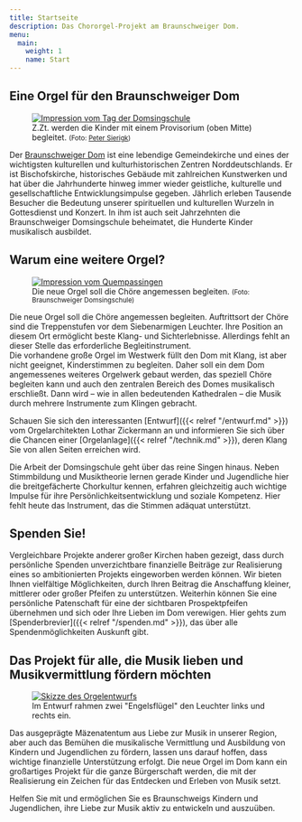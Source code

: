 ```yaml
---
title: Startseite
description: Das Chororgel-Projekt am Braunschweiger Dom.
menu:
  main:
    weight: 1
    name: Start
---
```


## Eine Orgel für den Braunschweiger Dom
<figure>
    <a href="/impressions/tag-der-domsingschule.jpg">
        <img src="/impressions/tag-der-domsingschule-600px.jpg"
             alt="Impression vom Tag der Domsingschule">
    </a>
    <figcaption>
        Z.Zt. werden die Kinder mit einem Provisorium (oben Mitte) begleitet.
        <small>(Foto: <a href="https://www.petersierigk.de/">Peter Sierigk</a>)</small>
    </figcaption>
</figure>

Der [Braunschweiger Dom](https://braunschweigerdom.de/) ist eine lebendige Gemeindekirche 
und eines der wichtigsten kulturellen und kulturhistorischen Zentren Norddeutschlands.
Er ist Bischofskirche, historisches Gebäude mit zahlreichen Kunstwerken 
und hat über die Jahrhunderte hinweg immer wieder geistliche, kulturelle 
und gesellschaftliche Entwicklungsimpulse gegeben. 
Jährlich erleben Tausende Besucher die Bedeutung unserer spirituellen und kulturellen Wurzeln 
in Gottesdienst und Konzert.
In ihm ist auch seit Jahrzehnten die Braunschweiger Domsingschule beheimatet, 
die Hunderte Kinder musikalisch ausbildet.


## Warum eine weitere Orgel?
<figure>
    <a href="/impressions/quempas.jpg">
        <img src="/impressions/quempas-600px.jpg" 
             alt="Impression vom Quempassingen">
    </a>
    <figcaption>
         Die neue Orgel soll die Chöre angemessen begleiten.
        <small>(Foto: Braunschweiger Domsingschule)</small>
    </figcaption>
</figure>

Die neue Orgel soll die Chöre angemessen begleiten.
Auftrittsort der Chöre sind die Treppenstufen vor dem Siebenarmigen Leuchter.
Ihre Position an diesem Ort ermöglicht beste Klang- und Sichterlebnisse.
Allerdings fehlt an dieser Stelle das erforderliche Begleitinstrument.  
Die vorhandene große Orgel im Westwerk füllt den Dom mit Klang, ist aber nicht geeignet, 
Kinderstimmen zu begleiten. Daher soll ein dem Dom angemessenes weiteres Orgelwerk gebaut werden, 
das speziell Chöre begleiten kann und auch den zentralen Bereich des Domes musikalisch erschließt. 
Dann wird – wie in allen bedeutenden Kathedralen – 
die Musik durch mehrere Instrumente zum Klingen gebracht.

Schauen Sie sich den interessanten [Entwurf]({{< relref "/entwurf.md" >}}) vom Orgelarchitekten Lothar Zickermann an 
und informieren Sie sich über die Chancen einer [Orgelanlage]({{< relref "/technik.md" >}}), 
deren Klang Sie von allen Seiten erreichen wird.

Die Arbeit der Domsingschule geht über das reine Singen hinaus. 
Neben Stimmbildung und Musiktheorie lernen gerade Kinder und Jugendliche hier 
die breitgefächerte Chorkultur kennen, 
erfahren gleichzeitig auch wichtige Impulse 
für ihre Persönlichkeitsentwicklung und soziale Kompetenz. 
Hier fehlt heute das Instrument, das die Stimmen adäquat unterstützt.

## Spenden Sie!
Vergleichbare Projekte anderer großer Kirchen haben gezeigt, 
dass durch persönliche Spenden unverzichtbare finanzielle Beiträge zur Realisierung 
eines so ambitionierten Projekts eingeworben werden können. 
Wir bieten Ihnen vielfältige Möglichkeiten, durch Ihren Beitrag die Anschaffung
kleiner, mittlerer oder großer Pfeifen zu unterstützen. 
Weiterhin können Sie eine persönliche Patenschaft für eine der sichtbaren Prospektpfeifen übernehmen 
und sich oder Ihre Lieben im Dom verewigen. 
Hier gehts zum [Spenderbrevier]({{< relref "/spenden.md" >}}), 
das über alle Spendenmöglichkeiten Auskunft gibt.

## Das Projekt für alle, die Musik lieben und Musikvermittlung fördern möchten
<figure>
    <a href="/design/sketch-colored.jpg" 
       data-description="Skizze des Orgelentwurfs mit den beiden Zwillingsorgeln rechts und links vom Leuchter.">
        <img src="/design/sketch-colored-600px.jpg" 
             alt="Skizze des Orgelentwurfs">
    </a>
    <figcaption>
        Im Entwurf rahmen zwei "Engelsflügel" den Leuchter links und rechts ein.
    </figcaption>
</figure>

Das ausgeprägte Mäzenatentum aus Liebe zur Musik in unserer Region, 
aber auch das Bemühen die musikalische Vermittlung und Ausbildung 
von Kindern und Jugendlichen zu fördern, lassen uns darauf hoffen, 
dass wichtige finanzielle Unterstützung erfolgt. 
Die neue Orgel im Dom kann ein großartiges Projekt für die ganze Bürgerschaft werden, 
die mit der Realisierung ein Zeichen für das Entdecken und Erleben von Musik setzt. 

Helfen Sie mit und ermöglichen Sie es Braunschweigs Kindern und Jugendlichen, 
ihre Liebe zur Musik aktiv zu entwickeln und auszuüben.
